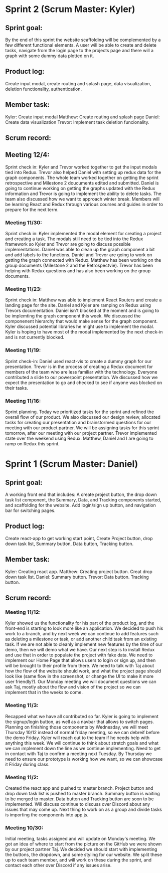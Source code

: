 
# __Sprint 2__ (Scrum Master: Kyler)

## __Sprint goal:__  
By the end of this sprint the website scaffolding will be complemented by a few different functional elements. A user will be able to create and delete tasks, navigate from the login page to the projects page and there will a graph with some dummy data plotted on it.
## __Product log:__ 
Create input modal, create routing and splash page, data visualization, deletion functionality, authentication. 
## __Member task:__ 
Kyler: Create input modal
Matthew: Create routing and splash page
Daniel: Create data visualization
Trevor: Implement task deletion funcionality. 

## __Scrum record:__ 

## Meeting 12/4:
Sprint check in: Kyler and Trevor worked together to get the input modals tied into Redux. Trevor also helped Daniel with setting up redux data for the graph components. The whole team worked together on getting the sprint retrospective and Milestone 2 doucuments edited and submitted. Daniel is going to continue working on getting the graphs updated with the Redux information and Trevor is going to implement the ability to delete tasks. The team also discussed how we want to approach winter break. Members will be learning React and Redux through various courses and guides in order to prepare for the next term. 

### Meeting 11/30: 
Sprint check in: Kyler implemented the modal element for creating a project and creating a task. The modals still need to be tied into the Redux framework so Kyler and Trevor are going to discuss possible implementations. Daniel was able to clean up the graph component a bit and add labels to the functions. Daniel and Trevor are going to work on getting the graph connected with Redux. Matthew has been working on the group documents (Milestone 2 and the Retrospectvie). Trevor has been helping with Redux questions and has also been working on the group documents.

### Meeting 11/23:
Sprint check in: Matthew was able to implement React Routers and create a landing page for the site. Daniel and Kyler are ramping on Redux using Trevors documentation. Daniel isn't blocked at the moment and is going to be implemting the graph component this week. We discussed the componenent hierarchy that would make sense for the graph component. Kyler discussed potential libraries he might use to implement the modal. Kyler is hoping to have most of the modal implemented by the next check-in and is not currently blocked. 

### Meeting 11/19:
Sprint check-in: Daniel used react-vis to create a dummy graph for our presentation. Trevor is in the process of creating a Redux document for members of the team who are less familiar with the technology. Everyone contributed a slide to our powerpoint presentation. We discussed how we expect the presentation to go and checked to see if anyone was blocked on their tasks.

### Meeting 11/16:
Sprint planning. Today we prioritized tasks for the sprint and refined the overall flow of our product. We also discussed our design review, allocated tasks for creating our presentation and brainstormed questions for our meeting with our product partner. We will be assigning tasks for this sprint tomorrow, after our meeting with our project partner. Trevor implemented state over the weekend using Redux. Matthew, Daniel and I are going to ramp on Redux this sprint.




# __Sprint 1__ (Scrum Master: Daniel)

## __Sprint goal:__  
A working front end that includes: A create project button, the drop down task list component, the Summary, Data, and Tracking components started, and scaffolding for the website. Add login/sign up button, and navigation bar for switching pages.

## __Product log:__ 
Create react-app to get working start point, Create Project button, drop down task list, Summary button, Data button, Tracking button.

## __Member task:__ 
Kyler: Creating react app.
Matthew: Creating project button. Creat drop down task list.
Daniel: Summary button.
Trevor: Data button. Tracking button.
             
## __Scrum record:__ 



### Meeting 11/12:
Kyler showed us the functionality for his part of the product log, and the front-end is starting to look more like an application. We decided to push his work to a branch, and by next week we can continue to add features such as deleting a milestone or task, or add another child task from an existing task. If we are not able to cleanly implement new features by the time of our demo, then we will demo what we have. Our next step is to install Redux and use that in order to populate the project with fake data. We need to implement our Home Page that allows users to login or sign up, and then will be brought to their profile from there. We need to talk with Taj about how the flow of the website should work, and what the project page should look like (same flow in the screenshot, or change the UI to make it more user friendly?). Our Monday meeting we will document questions we can ask Taj, mostly about the flow and vision of the project so we can implement that in the weeks to come. 


### Meeting 11/3:
Recapped what we have all contributed so far. Kyler is going to implement the signup/login button, as well as a navbar that allows to switch pages. Planning on finishing those components by Wednesday, we will meet Thursday 10/12 instead of normal friday meeting, so we can debreif before the demo Friday. Kyler will reach out to the team if he needs help with anything this week. We will continue to think about stretch goals and what we can implement down the line as we continue implementing. Need to get in contact with Taj to confirm a meeting next Tuesday. By Thursday we need to ensure our prototype is working how we want, so we can showcase it Friday during class. 


### Meeting 11/2:
Created the react app and pushed to master branch. Project button and drop down task list is pushed to master branch. Summary button is waiting to be merged to master. Data button and Tracking button are soon to be implemented. Will discuss continue to discuss over Discord about any issues that may come up. Next thing to work on as a group and divide tasks is importing the components into app.js.

### Meeting 10/30:
Initial meeting, tasks assigned and will update on Monday's meeting. We got an idea of where to start from the picture on the GitHub we were shown by our project partner Taj. We decided we should start with implementing the buttons, the dropdown, and some styling for our website. We split these up to each team member, and will work on these during the sprint, and contact each other over Discord if any issues arise. 
